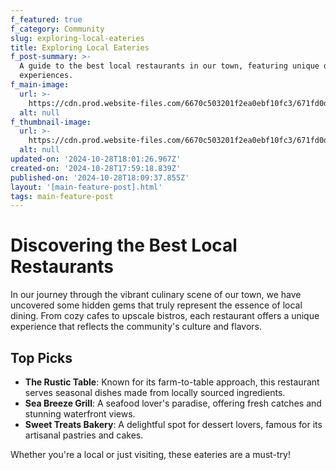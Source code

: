 ```yaml
---
f_featured: true
f_category: Community
slug: exploring-local-eateries
title: Exploring Local Eateries
f_post-summary: >-
  A guide to the best local restaurants in our town, featuring unique dining
  experiences.
f_main-image:
  url: >-
    https://cdn.prod.website-files.com/6670c503201f2ea0ebf10fc3/671fd0df2d0936a4b1b47c29_image10.jpeg
  alt: null
f_thumbnail-image:
  url: >-
    https://cdn.prod.website-files.com/6670c503201f2ea0ebf10fc3/671fd0df2d0936a4b1b47c2c_image7.jpeg
  alt: null
updated-on: '2024-10-28T18:01:26.967Z'
created-on: '2024-10-28T17:59:18.839Z'
published-on: '2024-10-28T18:09:37.855Z'
layout: '[main-feature-post].html'
tags: main-feature-post
---
```


Discovering the Best Local Restaurants
======================================

In our journey through the vibrant culinary scene of our town, we have uncovered some hidden gems that truly represent the essence of local dining. From cozy cafes to upscale bistros, each restaurant offers a unique experience that reflects the community's culture and flavors.

Top Picks
---------

*   **The Rustic Table**: Known for its farm-to-table approach, this restaurant serves seasonal dishes made from locally sourced ingredients.
*   **Sea Breeze Grill**: A seafood lover's paradise, offering fresh catches and stunning waterfront views.
*   **Sweet Treats Bakery**: A delightful spot for dessert lovers, famous for its artisanal pastries and cakes.

Whether you're a local or just visiting, these eateries are a must-try!
